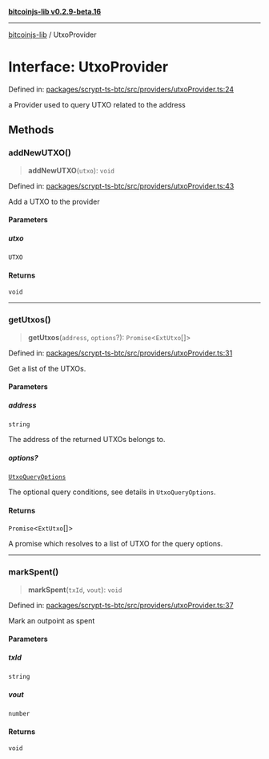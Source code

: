 [**bitcoinjs-lib v0.2.9-beta.16**](../README.md)

***

[bitcoinjs-lib](../README.md) / UtxoProvider

# Interface: UtxoProvider

Defined in: [packages/scrypt-ts-btc/src/providers/utxoProvider.ts:24](https://github.com/sCrypt-Inc/scrypt-btc-mono/blob/7d2760b2d3565565fcb011792878d3764e0701be/packages/scrypt-ts-btc/src/providers/utxoProvider.ts#L24)

a Provider used to query UTXO related to the address

## Methods

### addNewUTXO()

> **addNewUTXO**(`utxo`): `void`

Defined in: [packages/scrypt-ts-btc/src/providers/utxoProvider.ts:43](https://github.com/sCrypt-Inc/scrypt-btc-mono/blob/7d2760b2d3565565fcb011792878d3764e0701be/packages/scrypt-ts-btc/src/providers/utxoProvider.ts#L43)

Add a UTXO to the provider

#### Parameters

##### utxo

`UTXO`

#### Returns

`void`

***

### getUtxos()

> **getUtxos**(`address`, `options`?): `Promise`\<`ExtUtxo`[]\>

Defined in: [packages/scrypt-ts-btc/src/providers/utxoProvider.ts:31](https://github.com/sCrypt-Inc/scrypt-btc-mono/blob/7d2760b2d3565565fcb011792878d3764e0701be/packages/scrypt-ts-btc/src/providers/utxoProvider.ts#L31)

Get a list of the UTXOs.

#### Parameters

##### address

`string`

The address of the returned UTXOs belongs to.

##### options?

[`UtxoQueryOptions`](UtxoQueryOptions.md)

The optional query conditions, see details in `UtxoQueryOptions`.

#### Returns

`Promise`\<`ExtUtxo`[]\>

A promise which resolves to a list of UTXO for the query options.

***

### markSpent()

> **markSpent**(`txId`, `vout`): `void`

Defined in: [packages/scrypt-ts-btc/src/providers/utxoProvider.ts:37](https://github.com/sCrypt-Inc/scrypt-btc-mono/blob/7d2760b2d3565565fcb011792878d3764e0701be/packages/scrypt-ts-btc/src/providers/utxoProvider.ts#L37)

Mark an outpoint as spent

#### Parameters

##### txId

`string`

##### vout

`number`

#### Returns

`void`
